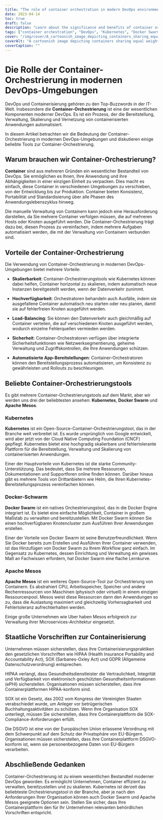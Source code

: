 ```yaml
---
title: "The role of container orchestration in modern DevOps environments"
date: 2023-04-14
toc: true
draft: false
description: "Learn about the significance and benefits of container orchestration in modern DevOps, along with popular container orchestration tools and government regulations relevant to containerization."
tags: ["container orchestration", "DevOps", "Kubernetes", "Docker Swarm", "Apache Mesos", "scalability", "high-availability", "load balancing", "security", "automated app deployments", "HIPAA", "SOX", "GDPR", "compliance", "software development", "cloud computing", "containerization", "technology", "automation"]
cover: "/img/cover/A_cartoonish_image_depicting_containers_sharing_equal_weight.png"
coverAlt: "A cartoonish image depicting containers sharing equal weight on a seesaw with an orchestra conductor directing them "
coverCaption: ""
---
```

 # Die Rolle der Container-Orchestrierung in modernen DevOps-Umgebungen  DevOps und Containerisierung gehören zu den Top-Buzzwords in der IT-Welt. Insbesondere die **Container-Orchestrierung** ist eine der wesentlichen Komponenten moderner DevOps. Es ist ein Prozess, der die Bereitstellung, Verwaltung, Skalierung und Vernetzung von containerisierten Anwendungen automatisiert.  In diesem Artikel betrachten wir die Bedeutung der Container-Orchestrierung in modernen DevOps-Umgebungen und diskutieren einige beliebte Tools zur Container-Orchestrierung.  ## Warum brauchen wir Container-Orchestrierung?  **Container** sind aus mehreren Gründen ein wesentlicher Bestandteil von DevOps. Sie ermöglichen es Ihnen, Ihre Anwendung und ihre Abhängigkeiten in einer einzigen Einheit zu verpacken. Dies macht es einfach, diese Container in verschiedenen Umgebungen zu verschieben, von der Entwicklung bis zur Produktion. Container bieten Konsistenz, Portabilität und Standardisierung über alle Phasen des Anwendungslebenszyklus hinweg.  Die manuelle Verwaltung von Containern kann jedoch eine Herausforderung darstellen, da Sie mehrere Container verfolgen müssen, die auf mehreren Hosts oder Knoten ausgeführt werden. Die Container-Orchestrierung trägt dazu bei, diesen Prozess zu vereinfachen, indem mehrere Aufgaben automatisiert werden, die mit der Verwaltung von Containern verbunden sind.  ## Vorteile der Container-Orchestrierung Die Verwendung von Container-Orchestrierung in modernen DevOps-Umgebungen bietet mehrere Vorteile:  - **Skalierbarkeit**: Container-Orchestrierungstools wie Kubernetes können dabei helfen, Container horizontal zu skalieren, indem automatisch neue Instanzen bereitgestellt werden, wenn der Datenverkehr zunimmt.  - **Hochverfügbarkeit**: Orchestratoren behandeln auch Ausfälle, indem sie ausgefallene Container automatisch neu starten oder neu planen, damit sie auf fehlerfreien Knoten ausgeführt werden.  - **Load-Balancing**: Sie können den Datenverkehr auch gleichmäßig auf Container verteilen, die auf verschiedenen Knoten ausgeführt werden, wodurch einzelne Fehlerquellen vermieden werden.  - **Sicherheit**: Container-Orchestratoren verfügen über integrierte Sicherheitsfunktionen wie Netzwerksegmentierung, geheime Verwaltung und Zugriffskontrollen, die Ihre Anwendungen schützen.  - **Automatisierte App-Bereitstellungen**: Container-Orchestratoren können den Bereitstellungsprozess automatisieren, um Konsistenz zu gewährleisten und Rollouts zu beschleunigen.  ## Beliebte Container-Orchestrierungstools  Es gibt mehrere Container-Orchestrierungstools auf dem Markt, aber wir werden uns drei der beliebtesten ansehen: **Kubernetes**, **Docker Swarm** und **Apache Mesos**.  ### Kubernetes **Kubernetes** ist ein Open-Source-Container-Orchestrierungstool, das in der Branche weit verbreitet ist. Es wurde ursprünglich von Google entwickelt, wird aber jetzt von der Cloud Native Computing Foundation (CNCF) gepflegt. Kubernetes bietet eine hochgradig skalierbare und fehlertolerante Plattform für die Bereitstellung, Verwaltung und Skalierung von containerisierten Anwendungen.  Einer der Hauptvorteile von Kubernetes ist die starke Community-Unterstützung. Das bedeutet, dass Sie mehrere Ressourcen, Dokumentationen und Supportforen online finden können. Darüber hinaus gibt es mehrere Tools von Drittanbietern wie Helm, die Ihren Kubernetes-Bereitstellungsprozess vereinfachen können.  ### Docker-Schwarm **Docker Swarm** ist ein natives Orchestrierungstool, das in die Docker Engine integriert ist. Es bietet eine einfache Möglichkeit, Container in großem Maßstab zu verwalten und bereitzustellen. Mit Docker Swarm können Sie einen hochverfügbaren Knotencluster zum Ausführen Ihrer Anwendungen erstellen.  Einer der Vorteile von Docker Swarm ist seine Benutzerfreundlichkeit. Wenn Sie Docker bereits zum Erstellen und Ausführen Ihrer Container verwenden, ist das Hinzufügen von Docker Swarm zu Ihrem Workflow ganz einfach. Im Gegensatz zu Kubernetes, dessen Einrichtung und Verwaltung ein gewisses Maß an Fachwissen erfordern, hat Docker Swarm eine flache Lernkurve.  ### Apache Mesos **Apache Mesos** ist ein weiteres Open-Source-Tool zur Orchestrierung von Containern. Es abstrahiert CPU, Arbeitsspeicher, Speicher und andere Rechenressourcen von Maschinen (physisch oder virtuell) in einem einzigen Ressourcenpool. Mesos weist diese Ressourcen dann den Anwendungen so zu, dass die Auslastung maximiert und gleichzeitig Vorhersagbarkeit und Fehlertoleranz aufrechterhalten werden.  Einige große Unternehmen wie Uber haben Mesos erfolgreich zur Verwaltung ihrer Microservices-Architektur eingesetzt.  ## Staatliche Vorschriften zur Containerisierung  Unternehmen müssen sicherstellen, dass ihre Containerisierungspraktiken den gesetzlichen Vorschriften wie HIPAA (Health Insurance Portability and Accountability Act), SOX (Sarbanes-Oxley Act) und GDPR (Allgemeine Datenschutzverordnung) entsprechen.  HIPAA verlangt, dass Gesundheitsdienstleister die Vertraulichkeit, Integrität und Verfügbarkeit von elektronisch geschützten Gesundheitsinformationen (ePHI) sicherstellen. Organisationen müssen sicherstellen, dass ihre Containerplattformen HIPAA-konform sind.  SOX ist ein Gesetz, das 2002 vom Kongress der Vereinigten Staaten verabschiedet wurde, um Anleger vor betrügerischen Buchhaltungsaktivitäten zu schützen. Wenn Ihre Organisation SOX unterliegt, müssen Sie sicherstellen, dass Ihre Containerplattform die SOX-Compliance-Anforderungen erfüllt.  Die DSGVO ist eine von der Europäischen Union erlassene Verordnung mit dem Schwerpunkt auf dem Schutz der Privatsphäre von EU-Bürgern. Organisationen müssen sicherstellen, dass ihre Containerplattform DSGVO-konform ist, wenn sie personenbezogene Daten von EU-Bürgern verarbeiten.  ## Abschließende Gedanken  Container-Orchestrierung ist zu einem wesentlichen Bestandteil moderner DevOps geworden. Es ermöglicht Unternehmen, Container effizient zu verwalten, bereitzustellen und zu skalieren. Kubernetes ist derzeit das beliebteste Orchestrierungstool in der Branche, aber je nach den Anforderungen Ihrer Organisation können auch Docker Swarm und Apache Mesos geeignete Optionen sein. Stellen Sie sicher, dass Ihre Containerplattform den für Ihr Unternehmen relevanten behördlichen Vorschriften entspricht.